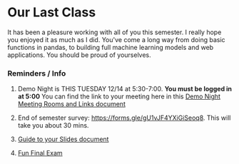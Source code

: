 # Our Last Class
It has been a pleasure working with all of you this semester.  I really hope you enjoyed it as much as I did.  You've come a long way from doing basic functions in pandas, to building full machine learning models and web applications.  You should be proud of yourselves.  

### Reminders / Info
1. Demo Night is THIS TUESDAY 12/14 at 5:30-7:00. __You must be logged in at 5:00__ You can find the link to your meeting here in this [Demo Night Meeting Rooms and Links document](https://docs.google.com/spreadsheets/d/1SbtNBqJXp9f_nFcMAHOrbjP-WaxGoQIGuzsdzqouvo8/edit?usp=sharing)

2. End of semester survey: https://forms.gle/gU1vJF4YXiGiSeoq8.  This will take you about 30 mins.  

3. [Guide to your Slides document](https://docs.google.com/document/d/1fCOBwM0KiTvBH3oBT7eIvtgX7tsdc8Zl3b7H6OsI9DE/edit)

3. [Fun Final Exam](https://kahoot.it/) 
